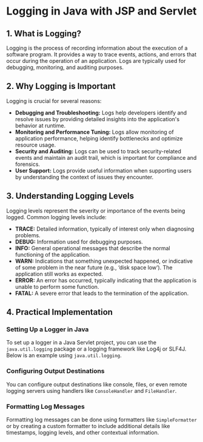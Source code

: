 # Logging in Java with JSP and Servlet

## 1. What is Logging?
Logging is the process of recording information about the execution of a software program. It provides a way to trace events, actions, and errors that occur during the operation of an application. Logs are typically used for debugging, monitoring, and auditing purposes.

## 2. Why Logging is Important
Logging is crucial for several reasons:
- **Debugging and Troubleshooting:** Logs help developers identify and resolve issues by providing detailed insights into the application's behavior at runtime.
- **Monitoring and Performance Tuning:** Logs allow monitoring of application performance, helping identify bottlenecks and optimize resource usage.
- **Security and Auditing:** Logs can be used to track security-related events and maintain an audit trail, which is important for compliance and forensics.
- **User Support:** Logs provide useful information when supporting users by understanding the context of issues they encounter.

## 3. Understanding Logging Levels
Logging levels represent the severity or importance of the events being logged. Common logging levels include:
- **TRACE:** Detailed information, typically of interest only when diagnosing problems.
- **DEBUG:** Information used for debugging purposes.
- **INFO:** General operational messages that describe the normal functioning of the application.
- **WARN:** Indications that something unexpected happened, or indicative of some problem in the near future (e.g., ‘disk space low’). The application still works as expected.
- **ERROR:** An error has occurred, typically indicating that the application is unable to perform some function.
- **FATAL:** A severe error that leads to the termination of the application.

## 4. Practical Implementation

### Setting Up a Logger in Java
To set up a logger in a Java Servlet project, you can use the `java.util.logging` package or a logging framework like Log4j or SLF4J. Below is an example using `java.util.logging`.

### Configuring Output Destinations
You can configure output destinations like console, files, or even remote logging servers using handlers like `ConsoleHandler` and `FileHandler`.

### Formatting Log Messages
Formatting log messages can be done using formatters like `SimpleFormatter` or by creating a custom formatter to include additional details like timestamps, logging levels, and other contextual information.
